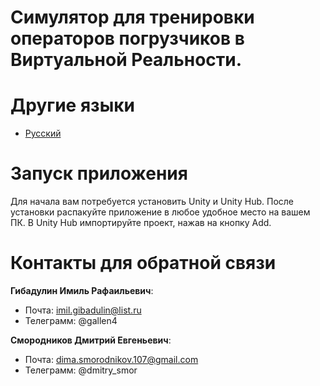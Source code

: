 # Симулятор для тренировки операторов погрузчиков в Виртуальной Реальности.

# Другие языки
- [Русский](README.md)

# Запуск приложения
Для начала вам потребуется установить Unity и Unity Hub. 
После установки распакуйте приложение в любое удобное место на вашем ПК. 
В Unity Hub импортируйте проект, нажав на кнопку Add.


# Контакты для обратной связи

**Гибадулин Имиль Рафаильевич**:

- Почта: imil.gibadulin@list.ru
- Телеграмм: @gallen4

**Смородников Дмитрий Евгеньевич**:

- Почта: dima.smorodnikov.107@gmail.com
- Телеграмм: @dmitry_smor

